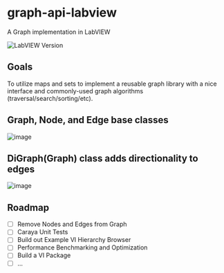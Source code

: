 # graph-api-labview
A Graph implementation in LabVIEW

![LabVIEW Version](https://img.shields.io/badge/LabVIEW-2020%20SP1-%23E37725.svg?})

## Goals
To utilize maps and sets to implement a reusable graph library with a nice interface and commonly-used graph algorithms (traversal/search/sorting/etc).

## Graph, Node, and Edge base classes
![image](https://github.com/JKISoftware/graph-api-labview/assets/381432/605d8b30-67ae-492f-a3d8-46df6835c29c)

## DiGraph(Graph) class adds directionality to edges
![image](https://github.com/JKISoftware/graph-api-labview/assets/381432/5bf185ff-44c9-4c6c-bc7b-e6fdc441262d)

## Roadmap
- [ ] Remove Nodes and Edges from Graph
- [ ] Caraya Unit Tests
- [ ] Build out Example VI Hierarchy Browser
- [ ] Performance Benchmarking and Optimization
- [ ] Build a VI Package
- [ ] ...

